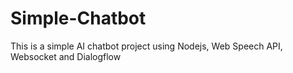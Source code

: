 # Simple-Chatbot
This is a simple AI chatbot project using Nodejs, Web Speech API, Websocket and Dialogflow
